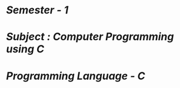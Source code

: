 <i><h1>Semester - 1</h1>
<h1>Subject : Computer Programming using C</h1>
<h1>Programming Language - C</h1></i>
